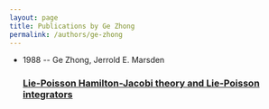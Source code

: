 ```yaml
---
layout: page
title: Publications by Ge Zhong
permalink: /authors/ge-zhong
---
```


<ul class="post-list">
<li><span class='post-meta'>1988 -- Ge Zhong, Jerrold E. Marsden</span><h3><a class='post-link' href="{{ site.baseurl }}/lie-poisson-hamilton-jacobi-theory-and-lie-poisson-integrators">Lie-Poisson Hamilton-Jacobi theory and Lie-Poisson integrators</a></h3></li>

</ul>

